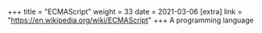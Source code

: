 +++
title = "ECMAScript"
weight = 33
date = 2021-03-06
[extra]
link = "https://en.wikipedia.org/wiki/ECMAScript"
+++
A programming language

